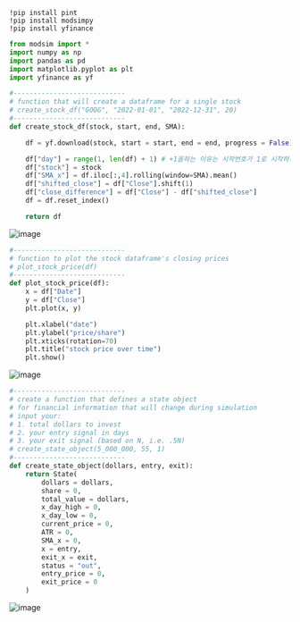 ```
!pip install pint
!pip install modsimpy
!pip install yfinance

```

```python
from modsim import *
import numpy as np
import pandas as pd
import matplotlib.pyplot as plt
import yfinance as yf

```

```python
#----------------------------
# function that will create a dataframe for a single stock
# create_stock_df("GOOG", "2022-01-01", "2022-12-31", 20)
#----------------------------
def create_stock_df(stock, start, end, SMA):

    df = yf.download(stock, start = start, end = end, progress = False)

    df["day"] = range(1, len(df) + 1) # +1을하는 이유는 시작번호가 1로 시작하기 때문이다.
    df["stock"] = stock
    df["SMA_x"] = df.iloc[:,4].rolling(window=SMA).mean()
    df["shifted_close"] = df["Close"].shift(1)
    df["close_difference"] = df["Close"] - df["shifted_close"]
    df = df.reset_index()

    return df

```
![image](https://user-images.githubusercontent.com/102650331/186828637-1bc7b7ea-4af9-41fc-bfd4-79e80595aa2e.png)

```python
#----------------------------
# function to plot the stock dataframe's closing prices
# plot_stock_price(df)
#----------------------------
def plot_stock_price(df):
    x = df["Date"]
    y = df["Close"]
    plt.plot(x, y)

    plt.xlabel("date")
    plt.ylabel("price/share")
    plt.xticks(rotation=70)
    plt.title("stock price over time")
    plt.show()

```
![image](https://user-images.githubusercontent.com/102650331/186828695-90612b18-59a9-401a-8003-c481686a911d.png)

```python
#----------------------------
# create a function that defines a state object
# for financial information that will change during simulation
# input your:
# 1. total dollars to invest
# 2. your entry signal in days
# 3. your exit signal (based on N, i.e. .5N)
# create_state_object(5_000_000, 55, 1)
#----------------------------
def create_state_object(dollars, entry, exit):
    return State(
        dollars = dollars,
        share = 0,
        total_value = dollars,
        x_day_high = 0,
        x_day_low = 0,
        current_price = 0,
        ATR = 0,
        SMA_x = 0,
        x = entry,
        exit_x = exit,
        status = "out",
        entry_price = 0,
        exit_price = 0
    )

```
![image](https://user-images.githubusercontent.com/102650331/186829513-83eff2e4-f2dd-4987-8dce-09f5cdee73f1.png)

